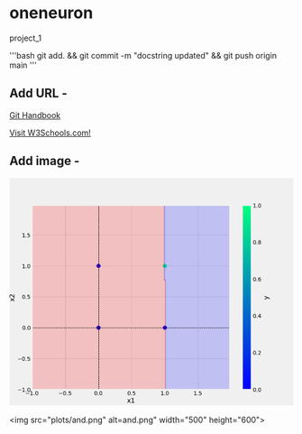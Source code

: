 # oneneuron
project_1

'''bash
git add. && git commit -m "docstring updated" && git push origin main
'''

## Add URL -
[Git Handbook](https://guides.github.com/introduction/git-handbook/)

<a href="https://www.w3schools.com">Visit W3Schools.com!</a>

## Add image -
![sample image](plots/and.png)

<img src="plots/and.png" alt=and.png" width="500" height="600">


